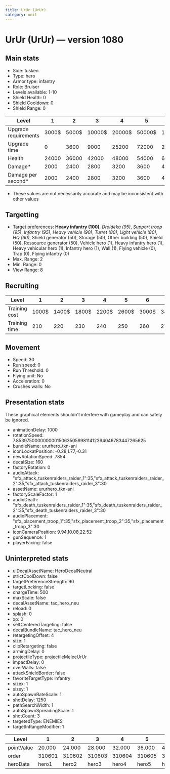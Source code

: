 ```yaml
---
title: UrUr (UrUr)
category: unit
---
```


# UrUr (UrUr) — version 1080

## Main stats

  * Side: tusken
  * Type: hero
  * Armor type: infantry
  * Role: Bruiser
  * Levels available: 1-10
  * Shield Health: 0
  * Shield Cooldown: 0
  * Shield Range: 0

|Level               |1    |2    |3     |4     |5     |6      |7      |8      |9       |10      |
|--------------------|-----|-----|------|------|------|-------|-------|-------|--------|--------|
|Upgrade requirements|3000$|5000$|10000$|20000$|50000$|135000$|225000$|450000$|1500000$|2500000$|
|Upgrade time        |0    |3600 |9000  |25200 |72000 |216000 |345600 |518400 |691200  |1036800 |
|Health              |24000|36000|42000 |48000 |54000 |60000  |66000  |72000  |78000   |90000   |
|Damage*             |2000 |2400 |2800  |3200  |3600  |4000   |4400   |4800   |5200    |6000    |
|Damage per second*  |2000 |2400 |2800  |3200  |3600  |4000   |4400   |4800   |5200    |6000    |

* These values are not necessarily accurate and may be inconsistent with other values

## Targetting

  * Target preferences: **Heavy infantry (100)**, _Droideka (95)_, _Support troop (95)_, _Infantry (95)_, _Heavy vehicle (90)_, _Turret (80)_, _Light vehicle (80)_, _HQ (60)_, Shield generator (50), Storage (50), Other building (50), Shield (50), Ressource generator (50), Vehicle hero (1), Heavy infantry hero (1), Heavy vehicular hero (1), Infantry hero (1), Wall (1), Flying vehicle (0), Trap (0), Flying infantry (0)
  * Max. Range: 2
  * Min. Range: 0
  * View Range: 8

## Recruiting

|Level        |1    |2    |3    |4    |5    |6    |7    |8    |9    |10   |
|-------------|-----|-----|-----|-----|-----|-----|-----|-----|-----|-----|
|Training cost|1000$|1400$|1800$|2200$|2600$|3000$|3400$|4000$|4200$|4600$|
|Training time|210  |220  |230  |240  |250  |260  |270  |280  |290  |300  |

## Movement

  * Speed: 30
  * Run speed: 0
  * Run Threshold: 0
  * Flying unit: No
  * Acceleration: 0
  * Crushes walls: No

## Presentation stats

These graphical elements shouldn't interfere with gameplay and can safely be ignored.

  * animationDelay: 1000
  * rotationSpeed: 7.8539750000000001506350599811412394046783447265625
  * bundleName: ururhero_tkn-ani
  * iconLookatPosition: -0.28,1.77,-0.31
  * newRotationSpeed: 7854
  * decalSize: 160
  * factoryRotation: 0
  * audioAttack: "sfx_attack_tuskenraiders_raider_1":35,"sfx_attack_tuskenraiders_raider_2":35,"sfx_attack_tuskenraiders_raider_3":30
  * assetName: ururhero_tkn-ani
  * factoryScaleFactor: 1
  * audioDeath: "sfx_death_tuskenraiders_raider_1":35,"sfx_death_tuskenraiders_raider_2":35,"sfx_death_tuskenraiders_raider_3":30
  * audioPlacement: "sfx_placement_troop_1":35,"sfx_placement_troop_2":35,"sfx_placement_troop_3":30
  * iconCameraPosition: 9.94,10.08,22.52
  * gunSequence: 1
  * playerFacing: false

## Uninterpreted stats

  * uiDecalAssetName: HeroDecalNeutral
  * strictCoolDown: false
  * targetPreferenceStrength: 90
  * targetLocking: false
  * chargeTime: 500
  * maxScale: false
  * decalAssetName: tac_hero_neu
  * reload: 0
  * splash: 0
  * xp: 0
  * selfCenteredTargeting: false
  * decalBundleName: tac_hero_neu
  * retargetingOffset: 4
  * size: 1
  * clipRetargeting: false
  * armingDelay: 0
  * projectileType: projectileMeleeUrUr
  * impactDelay: 0
  * overWalls: false
  * attackShieldBorder: false
  * favoriteTargetType: infantry
  * sizex: 1
  * sizey: 1
  * autoSpawnRateScale: 1
  * shotDelay: 1250
  * pathSearchWidth: 1
  * autoSpawnSpreadingScale: 1
  * shotCount: 3
  * targetedType: ENEMIES
  * targetInRangeModifier: 1

|Level     |1     |2     |3     |4     |5     |6     |7     |8     |9     |10    |
|----------|------|------|------|------|------|------|------|------|------|------|
|pointValue|20.000|24.000|28.000|32.000|36.000|40.000|44.000|48.000|52.000|60.000|
|order     |310601|310602|310603|310604|310605|310606|310607|310608|310609|310610|
|heroData  |hero1 |hero2 |hero3 |hero4 |hero5 |hero6 |hero7 |hero8 |hero9 |hero10|

